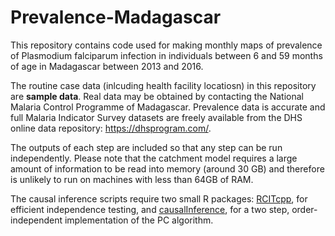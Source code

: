 # Prevalence-Madagascar
This repository contains code used for making monthly maps of prevalence of Plasmodium falciparum infection in individuals between 6 and 59 months of age in Madagascar between 2013 and 2016.

The routine case data (inlcuding health facility locatiosn) in this repository are **sample data**. Real data may be obtained by contacting the National Malaria Control Programme of Madagascar. Prevalence data is accurate and full Malaria Indicator Survey datasets are freely available from the DHS online data repository: https://dhsprogram.com/.

The outputs of each step are included so that any step can be run independently. Please note that the catchment model requires a large amount of information to be read into memory (around 30 GB) and therefore is unlikely to run on machines with less than 64GB of RAM. 

The causal inference scripts require two small R packages: [RCITcpp](https://github.com/rarambepola/RCITcpp), for efficient independence testing, and [causalInference](https://github.com/rarambepola/causalInference), for a two step, order-independent implementation of the PC algorithm.
